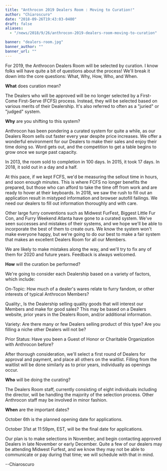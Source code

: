 ```yaml
---
title: "Anthrocon 2019 Dealers Room : Moving to Curation!"
author: "Chiaroscuro"
date: "2018-09-26T19:43:03-0400"
draft: false
aliases:
  - "/news/2018/9/26/anthrocon-2019-dealers-room-moving-to-curation"

banner: "dealers-room.jpg"
banner_author: ""
banner_url: ""
---
```


For 2019, the Anthrocon Dealers Room will be selected by curation. I know folks will have quite a bit of questions about the process! We'll break it down into the core questions: What, Why, How, Who, and When.

**What** does curation mean?

The Dealers who will be approved will be no longer selected by a First-Come First-Serve (FCFS) process. Instead, they will be selected based on various merits of their Dealership. It's also referred to often as a "juried" or "judged" system.

**Why** are you shifting to this system?

Anthrocon has been pondering a curated system for quite a while, as our Dealers Room sells out faster every year despite price increases. We offer a wonderful environment for our Dealers to make their sales and enjoy their time doing so. Word gets out, and the competition to get a table begins to grow once we surge past capacity.

In 2013, the room sold to completion in 100 days. In 2015, it took 17 days. In 2018, it sold out in a day and a half.

At this pace, if we kept FCFS, we'd be measuring the sellout time in hours, and soon enough minutes. This is where FCFS no longer benefits the prepared, but those who can afford to take the time off from work and are ready to hover at their keyboards. In 2018, we saw the rush to fill out an application result in mistyped information and browser autofill failings. We need our dealers to fill out information thoroughly and with care.

Other large furry conventions such as Midwest FurFest, Biggest Little Fur Con, and Furry Weekend Atlanta have gone to a curated system. We've seen successes and mistakes of their systems, and we hope we'll be able to incorporate the best of them to create ours. We know the system won't make everyone happy, but we're going to do our best to make a fair system that makes an excellent Dealers Room for all our Members.

We are likely to make mistakes along the way, and we'll try to fix any of them for 2020 and future years. Feedback is always welcomed.

**How** will the curation be performed?

We're going to consider each Dealership based on a variety of factors, which include:

On-Topic: How much of a dealer's wares relate to furry fandom, or other interests of typical Anthrocon Members?

Quality:, Is the Dealership selling quality goods that will interest our Members and make for good sales? This may be based on a Dealers website, prior years in the Dealers Room, and/or additional information.

Variety: Are there many or few Dealers selling product of this type? Are you filling a niche other Dealers will not be?

Prior Status: Have you been a Guest of Honor or Charitable Organization with Anthrocon before?

After thorough consideration, we'll select a first round of Dealers for approval and payment, and place all others on the waitlist. Filling from the waitlist will be done similarly as to prior years, individually as openings occur.

**Who** will be doing the curating?

The Dealers Room staff, currently consisting of eight individuals including the director, will be handling the majority of the selection process. Other Anthrocon staff may be involved in minor fashion.

**When** are the important dates?

October 6th is the planned opening date for applications.

October 31st at 11:59pm, EST, will be the final date for applications.

Our plan is to make selections in November, and begin contacting approved Dealers in late November or early December. Quite a few of our dealers may be attending Midwest Furfest, and we know they may not be able to communicate or pay during that time; we will schedule with that in mind.

--Chiaroscuro
